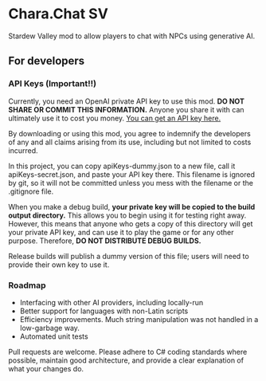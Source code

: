 ﻿# Chara.Chat SV
Stardew Valley mod to allow players to chat with NPCs using generative AI.

## For developers

### API Keys (Important!!)

Currently, you need an OpenAI private API key to use this mod. **DO NOT SHARE OR COMMIT THIS INFORMATION.** Anyone you share it with can ultimately use it to cost you money.  [You can get an API key here.](https://openai.com/api/)

By downloading or using this mod, you agree to indemnify the developers of any and all claims arising from its use, including but not limited to costs incurred.

In this project, you can copy apiKeys-dummy.json to a new file, call it apiKeys-secret.json, and paste your API key there. This filename is ignored by git, so it will not be committed unless you mess with the filename or the .gitignore file.

When you make a debug build, **your private key will be copied to the build output directory.** This allows you to begin using it for testing right away. However, this means that anyone who gets a copy of this directory will get your private API key, and can use it to play the game or for any other purpose. Therefore, **DO NOT DISTRIBUTE DEBUG BUILDS.**

Release builds will publish a dummy version of this file; users will need to provide their own key to use it.

### Roadmap
* Interfacing with other AI providers, including locally-run
* Better support for languages with non-Latin scripts
* Efficiency improvements. Much string manipulation was not handled in a low-garbage way.
* Automated unit tests

Pull requests are welcome. Please adhere to C# coding standards where possible, maintain good architecture, and provide a clear explanation of what your changes do.